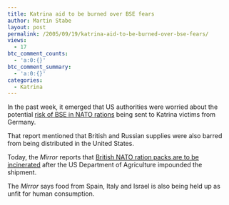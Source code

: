 ```yaml
---
title: Katrina aid to be burned over BSE fears
author: Martin Stabe
layout: post
permalink: /2005/09/19/katrina-aid-to-be-burned-over-bse-fears/
views:
  - 17
btc_comment_counts:
  - 'a:0:{}'
btc_comment_summary:
  - 'a:0:{}'
categories:
  - Katrina
---
```

In the past week, it emerged that US authorities were worried about the potential [risk of BSE in NATO rations][1] being sent to Katrina victims from Germany. 

That report mentioned that British and Russian supplies were also barred from being distributed in the United States.

Today, the *Mirror* reports that [British NATO ration packs are to be incinerated][2] after the US Department of Agriculture impounded the shipment.

The *Mirror* says food from Spain, Italy and Israel is also being held up as unfit for human consumption.

 [1]: http://www.martinstabe.com/blog/archives/2005/09/british_katrina.php
 [2]: http://www.mirror.co.uk/news/tm_objectid=16147117%26method=full%26siteid=94762%26headline=up%2din%2dflames%2d-name_page.html